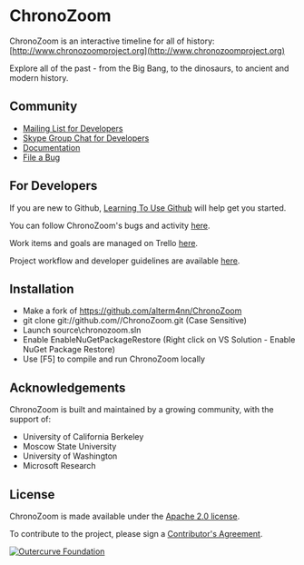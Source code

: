 ChronoZoom
==========

ChronoZoom is an interactive timeline for all of history: [http://www.chronozoomproject.org](http://www.chronozoomproject.org)

Explore all of the past - from the Big Bang, to the dinosaurs, to ancient and modern history.

Community
----------

* [Mailing List for Developers](https://groups.google.com/d/forum/chronozoom-dev)
* [Skype Group Chat for Developers](skype:?chat&blob=F2NxTFrqpjbZLnJ6iNEChQ0Ic339uMi5yfm_4cMI8Fw09dUX_QjGFUA835lXNO0)
* [Documentation](ChronoZoom/tree/master/Doc)
* [File a Bug](https://github.com/alterm4nn/ChronoZoom/issues)

For Developers
----------
If you are new to Github, [Learning To Use Github](LearningToUseGithub.md) will help get you started.

You can follow ChronoZoom's bugs and activity [here](https://github.com/alterm4nn/ChronoZoom/issues).

Work items and goals are managed on Trello [here](https://trello.com/chronozoom).

Project workflow and developer guidelines are available [here](developers.md).

Installation
----------

* Make a fork of https://github.com/alterm4nn/ChronoZoom
* git clone git://github.com/<your-username>/ChronoZoom.git (Case Sensitive)
* Launch source\chronozoom.sln
* Enable EnableNuGetPackageRestore (Right click on VS Solution - Enable NuGet Package Restore)
* Use [F5] to compile and run ChronoZoom locally

Acknowledgements
----------
ChronoZoom is built and maintained by a growing community, with the support of:

* University of California Berkeley
* Moscow State University
* University of Washington
* Microsoft Research

License
----------
ChronoZoom is made available under the [Apache 2.0 license](blob/master/Source/LICENSE.TXT).

To contribute to the project, please sign a [Contributor's Agreement](http://www.outercurve.org/Participate#Contributing_to_a_project).

[![Outercurve Foundation](http://www.outercurve.org/Portals/0/Skins/CodePlex_NEW/images/footer-logo.jpg)](http://www.outercurve.org/)
